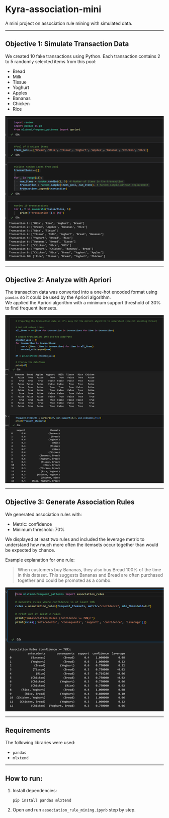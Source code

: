 # Kyra-association-mini

A mini project on association rule mining with simulated data.

---

## Objective 1: Simulate Transaction Data
We created 10 fake transactions using Python. Each transaction contains 2 to 5 randomly selected items from this pool:
- Bread
- Milk
- Tissue
- Yoghurt
- Apples
- Bananas
- Chicken
- Rice

![Objective 1 Screenshot](Objective_1.png)

---

## Objective 2: Analyze with Apriori
The transaction data was converted into a one-hot encoded format using `pandas` so it could be used by the Apriori algorithm.  
We applied the Apriori algorithm with a minimum support threshold of 30% to find frequent itemsets.

![Objective 2 Screenshot](Objective_2.png)

---

## Objective 3: Generate Association Rules
We generated association rules with:
- Metric: confidence
- Minimum threshold: 70%

We displayed at least two rules and included the leverage metric to understand how much more often the itemsets occur together than would be expected by chance.

Example explanation for one rule:
> When customers buy Bananas, they also buy Bread 100% of the time in this dataset. This suggests Bananas and Bread are often purchased together and could be promoted as a combo.

![Objective 3 Screenshot](Objective_3.png)

---

## Requirements
The following libraries were used:
- `pandas`
- `mlxtend`

---

## How to run:
1. Install dependencies:
    ```
    pip install pandas mlxtend
    ```

2. Open and run `association_rule_mining.ipynb` step by step.

